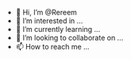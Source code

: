 - 👋 Hi, I’m @Rereem
- 👀 I’m interested in ...
- 🌱 I’m currently learning ...
- 💞️ I’m looking to collaborate on ...
- 📫 How to reach me ...

<!---
Rereem/Rereem is a ✨ special ✨ repository because its `README.md` (this file) appears on your GitHub profile.
You can click the Preview link to take a look at your changes.
--->

